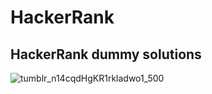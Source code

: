 # HackerRank
 ## HackerRank dummy solutions
 
![tumblr_n14cqdHgKR1rkladwo1_500](https://user-images.githubusercontent.com/76526170/211216817-ec8bfb27-5628-460f-a1ea-d5deee9ac651.gif)
